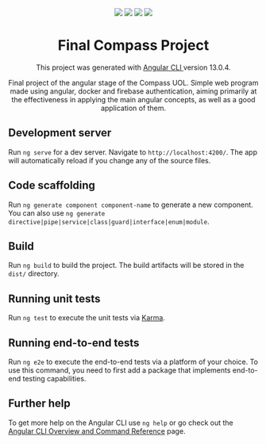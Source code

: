 <div align="center">
  <a href="https://www.docker.com/" title="Go to Docker homepage"><img src="https://img.shields.io/badge/docker-%230db7ed.svg?style=for-the-badge&logo=docker&logoColor=white"></a>
  <a href="https://angular.io/" title="Go to Angular homepage"><img src="https://img.shields.io/badge/angular-%23DD0031.svg?style=for-the-badge&logo=angular&logoColor=white"></a>
  <a href="https://jasmine.github.io/" title="Go to Jasmine homepage"><img src="https://img.shields.io/badge/jasmine-%238A4182.svg?style=for-the-badge&logo=jasmine&logoColor=white"></a>
  <a href="https://firebase.google.com/" title="Go to firebase homepage"><img src="https://img.shields.io/badge/Firebase-039BE5?style=for-the-badge&logo=Firebase&logoColor=white"></a>

</div>

<h1 align="center"> Final Compass Project </h1>

<p align="center"> This project was generated with <a href="https://github.com/angular/angular-cli"> Angular CLI </a>version 13.0.4.</p> 

<p align="center">Final project of the angular stage of the Compass UOL. Simple web program made using angular, docker and firebase authentication, aiming primarily at the effectiveness in applying the main angular concepts, as well as a good application of them. </p>

## Development server

Run `ng serve` for a dev server. Navigate to `http://localhost:4200/`. The app will automatically reload if you change any of the source files.

## Code scaffolding

Run `ng generate component component-name` to generate a new component. You can also use `ng generate directive|pipe|service|class|guard|interface|enum|module`.

## Build

Run `ng build` to build the project. The build artifacts will be stored in the `dist/` directory.

## Running unit tests

Run `ng test` to execute the unit tests via [Karma](https://karma-runner.github.io).

## Running end-to-end tests

Run `ng e2e` to execute the end-to-end tests via a platform of your choice. To use this command, you need to first add a package that implements end-to-end testing capabilities.

## Further help

To get more help on the Angular CLI use `ng help` or go check out the [Angular CLI Overview and Command Reference](https://angular.io/cli) page.
